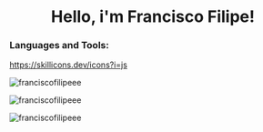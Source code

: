 <h1 align="center">Hello, i'm Francisco Filipe!</h1>

<h3 align="left">Languages and Tools:</h3>

https://skillicons.dev/icons?i=js

<p><img align="center" src="https://github-readme-stats.vercel.app/api/top-langs?username=franciscofilipeee&show_icons=true&locale=en&layout=compact" alt="franciscofilipeee" /></p>

<p><img align="center" src="https://github-readme-stats.vercel.app/api?username=franciscofilipeee&show_icons=true&locale=en" alt="franciscofilipeee" /></p>

<p><img align="center" src="https://github-readme-streak-stats.herokuapp.com/?user=franciscofilipeee" alt="franciscofilipeee" /></p>